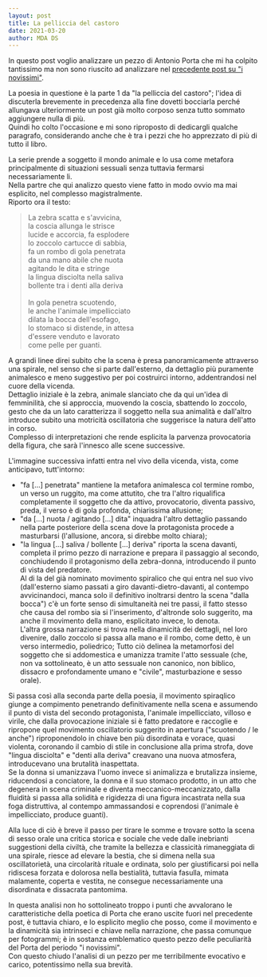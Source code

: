 ```yaml
---
layout: post
title: La pelliccia del castoro
date: 2021-03-20
author: MDA DS
---
```

In questo post voglio analizzare un pezzo di Antonio Porta che mi ha colpito tantissimo ma non sono riuscito ad analizzare nel [precedente post su "i novissimi"](https://thechiefm88.github.io/2021/03/05/riflessioni-su-i-novissimi.html).

La poesia in questione è la parte 1 da "la pelliccia del castoro"; l'idea di discuterla brevemente in precedenza alla fine dovetti bocciarla perché allungava ulteriormente un post già molto corposo senza tutto sommato aggiungere nulla di più.<br>
Quindi ho colto l'occasione e mi sono riproposto di dedicargli qualche paragrafo, considerando anche che è tra i pezzi che ho apprezzato di più di tutto il libro.

La serie prende a soggetto il mondo animale e lo usa come metafora principalmente di situazioni sessuali senza tuttavia fermarsi necessariamente li.<br>
Nella partre che qui analizzo questo viene fatto in modo ovvio ma mai esplicito, nel complesso magistralmente.<br>
Riporto ora il testo:

>La zebra scatta e s'avvicina,<br>
>la coscia allunga le strisce<br>
>lucide e accorcia, fa esplodere<br>
>lo zoccolo cartucce di sabbia,<br>
>fa un rombo di gola penetrata<br>
>da una mano abile che nuota<br>
>agitando le dita e stringe<br>
>la lingua disciolta nella saliva<br>
>bollente tra i denti alla deriva<br>
><br>
>In gola penetra scuotendo,<br>
>le anche l'animale impellicciato<br>
>dilata la bocca dell'esofago,<br>
>lo stomaco si distende, in attesa<br>
>d'essere venduto e lavorato<br>
>come pelle per guanti.<br>

A grandi linee direi subito che la scena è presa panoramicamente attraverso una spirale, nel senso che si parte dall'esterno, da dettaglio più puramente animalesco e meno suggestivo per poi costruirci intorno, addentrandosi nel cuore della vicenda.<br>
Dettaglio iniziale è la zebra, animale slanciato che da qui un'idea di femminilità, che si approccia, muovendo la coscia, sbattendo lo zoccolo, gesto che da un lato caratterizza il soggetto nella sua animalità e dall'altro introduce subito una motricità oscillatoria che suggerisce la natura dell'atto in corso.<br>
Complesso di interpretazioni che rende esplicita la parvenza provocatoria della figura, che sarà l'innesco alle scene successive.

L'immagine successiva infatti entra nel vivo della vicenda, vista, come anticipavo, tutt'intorno:<br>
- "fa [...] penetrata" mantiene la metafora animalesca col termine rombo, un verso un ruggito, ma come attutito, che tra l'altro riqualifica completamente il soggetto che da attivo, provocatorio, diventa passivo, preda, il verso è di gola profonda, chiarissima allusione;<br>
- "da [...] nuota / agitando [...] dita" inquadra l'altro dettaglio passando nella parte posteriore della scena dove la protagonista procede a masturbarsi (l'allusione, ancora, si direbbe molto chiara);<br>
- "la lingua [...] saliva / bollente [...] deriva" riporta la scena davanti, completa il primo pezzo di narrazione e prepara il passaggio al secondo, conchiudendo il protagonismo della zebra-donna, introducendo il punto di vista del predatore.<br>
Al di la del già nominato movimento spiralico che qui entra nel suo vivo (dall'esterno siamo passati a giro davanti-dietro-davanti, al contempo avvicinandoci, manca solo il definitivo inoltrarsi dentro la scena "dalla bocca") c'è un forte senso di simultaneità nei tre passi, il fatto stesso che causa del rombo sia si l'inserimento, d'altronde solo suggerito, ma anche il movimento della mano, esplicitato invece, lo denota.<br>
L'altra grossa narrazione si trova nella dinamicità dei dettagli, nel loro divenire, dallo zoccolo si passa alla mano e il rombo, come detto, è un verso intermedio, poliedrico; Tutto ciò delinea la metamorfosi del soggetto che si addomestica e umanizza tramite l'atto sessuale (che, non va sottolineato, è un atto sessuale non canonico, non biblico, dissacro e profondamente umano e "civile", masturbazione e sesso orale).

Si passa così alla seconda parte della poesia, il movimento spiraqlico giunge a compimento penetrando definitivamente nella scena e assumendo il punto di vista del secondo protagonista, l'animale impellicciato, villoso e virile, che dalla provocazione iniziale si è fatto predatore e raccoglie e ripropone quel movimento oscillatorio suggerito in apertura ("scuotendo / le anche") riproponendolo in chiave ben più disordinata e vorace, quasi violenta, coronando il cambio di stile in conclusione alla prima strofa, dove "lingua disciolta" e "denti alla deriva" creavano una nuova atmosfera, introducevano una brutalità inaspettata.<br>
Se la donna si umanizzava l'uomo invece si animalizza e brutalizza insieme, riducendosi a conciatore, la donna e il suo stomaco prodotto, in un atto che degenera in scena criminale e diventa meccanico-meccanizzato, dalla fluidità si passa alla solidità e rigidezza di una figura incastrata nella sua foga distruttiva, al contempo ammassandosi e coprendosi (l'animale è impellicciato, produce guanti).

Alla luce di ciò è breve il passo per tirare le somme e trovare sotto la scena di sesso orale una critica storica e sociale che vede dalle inebrianti suggestioni della civiltà, che tramite la bellezza e classicità rimaneggiata di una spirale, riesce ad elevare la bestia, che si dimena nella sua oscillatorietà, una circolarità rituale e ordinata, solo per giustificarsi  poi nella ridiscesa forzata e dolorosa nella bestialità, tuttavia fasulla, mimata malamente, coperta e vestita, ne consegue necessariamente una disordinata e dissacrata pantomima.

In questa analisi non ho sottolineato troppo i punti che avvalorano le caratteristiche della poetica di Porta che erano uscite fuori nel precedente post, è tuttavia chiaro, e lo esplicito meglio che posso, come il movimento e la dinamicità sia intrinseci e chiave nella narrazione, che passa comunque per fotogrammi; è in sostanza emblematico  questo pezzo delle peculiarità del Porta del periodo "i novissimi".<br>
Con questo chiudo l'analisi di un pezzo per me terribilmente evocativo e carico, potentissimo nella sua brevità.